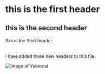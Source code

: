 # this is the first header
## this is the second header
###### this is the third header


I have added three new headers to this file.

![Image of Yaktocat](https://octodex.github.com/images/yaktocat.png)
